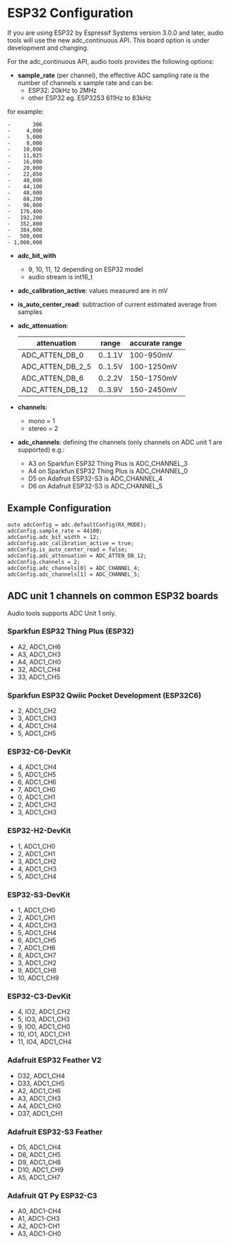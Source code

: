 # ESP32 Configuration

If you are using ESP32 by Espressif Systems version 3.0.0 and later, audio tools will use the new adc_continuous API.
This board option is under development and changing.

For the adc_continuous API, audio tools provides the following options:

- **sample_rate** (per channel), the effective ADC sampling rate is the number of channels x sample rate and can be:
    - ESP32: 20kHz to 2MHz
    - other ESP32 eg. ESP32S3 611Hz to 83kHz

for example:

    -       306
    -     4,000
    -     5,000
    -     8,000
    -    10,000
    -    11,025
    -    16,000
    -    20,000
    -    22,050
    -    40,000
    -    44,100
    -    48,000
    -    88,200
    -    96,000
    -   176,400
    -   192,200
    -   352,800
    -   384,000
    -   500,000
    - 1,000,000

- **adc_bit_with**
    - 9, 10, 11, 12 depending on ESP32 model
    - audio stream is int16_t
- **adc_calibration_active**: values measured are in mV
- **is_auto_center_read**: subtraction of current estimated average from samples
- **adc_attenuation**:

    | attenuation     | range   | accurate range |
    | ------------    | --------| -------------- |
    | ADC_ATTEN_DB_0  | 0..1.1V | 100-950mV      |
    | ADC_ATTEN_DB_2_5| 0..1.5V | 100-1250mV     |
    | ADC_ATTEN_DB_6  | 0..2.2V | 150-1750mV     |
    | ADC_ATTEN_DB_12 | 0..3.9V | 150-2450mV     |
   
- **channels**:
    - mono = 1  
    - stereo = 2
- **adc_channels**: defining the channels (only channels on ADC unit 1 are supported) e.g.:
    - A3 on Sparkfun ESP32 Thing Plus is ADC_CHANNEL_3
    - A4 on Sparkfun ESP32 Thing Plus is ADC_CHANNEL_0
    - D5 on Adafruit ESP32-S3 is ADC_CHANNEL_4
    - D6 on Adafruit ESP32-S3 is ADC_CHANNEL_5

## Example Configuration
```
auto adcConfig = adc.defaultConfig(RX_MODE);
adcConfig.sample_rate = 44100;
adcConfig.adc_bit_width = 12;
adcConfig.adc_calibration_active = true;
adcConfig.is_auto_center_read = false;
adcConfig.adc_attenuation = ADC_ATTEN_DB_12; 
adcConfig.channels = 2;
adcConfig.adc_channels[0] = ADC_CHANNEL_4; 
adcConfig.adc_channels[1] = ADC_CHANNEL_5;
```

## ADC unit 1 channels on common ESP32 boards
Audio tools supports ADC Unit 1 only.

### Sparkfun ESP32 Thing Plus (ESP32)
- A2, ADC1_CH6
- A3, ADC1_CH3 
- A4, ADC1_CH0 
- 32, ADC1_CH4
- 33, ADC1_CH5

### Sparkfun ESP32 Qwiic Pocket Development (ESP32C6)
- 2, ADC1_CH2
- 3, ADC1_CH3
- 4, ADC1_CH4
- 5, ADC1_CH5

### ESP32-C6-DevKit
- 4, ADC1_CH4
- 5, ADC1_CH5
- 6, ADC1_CH6
- 7, ADC1_CH0
- 0, ADC1_CH1
- 2, ADC1_CH2
- 3, ADC1_CH3

### ESP32-H2-DevKit
- 1, ADC1_CH0
- 2, ADC1_CH1
- 3, ADC1_CH2
- 4, ADC1_CH3
- 5, ADC1_CH4

### ESP32­-S3­-DevKit
- 1,  ADC1_CH0
- 2,  ADC1_CH1
- 4,  ADC1_CH3
- 5,  ADC1_CH4
- 6,  ADC1_CH5
- 7,  ADC1_CH6
- 8,  ADC1_CH7
- 3,  ADC1_CH2
- 9,  ADC1_CH8
- 10, ADC1_CH9

### ESP32-C3-DevKit
-  4, IO2, ADC1_CH2
-  5, IO3, ADC1_CH3
-  9, IO0, ADC1_CH0
- 10, IO1, ADC1_CH1
- 11, IO4, ADC1_CH4

### Adafruit ESP32 Feather V2
- D32, ADC1_CH4
- D33, ADC1_CH5
-  A2, ADC1_CH6
-  A3, ADC1_CH3
-  A4, ADC1_CH0
- D37, ADC1_CH1

### Adafruit ESP32-S3 Feather
-  D5, ADC1_CH4
-  D6, ADC1_CH5
-  D9, ADC1_CH8
- D10, ADC1_CH9
-  A5, ADC1_CH7

### Adafruit QT Py ESP32-C3
- A0, ADC1-CH4
- A1, ADC1-CH3
- A2, ADC1-CH1
- A3, ADC1-CH0
